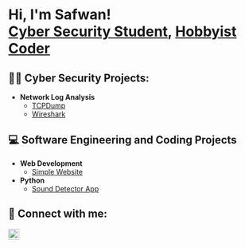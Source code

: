 <h1>Hi, I'm Safwan! <br/><a href="">Cyber Security Student</a>, <a href="">Hobbyist Coder</a></h1>

<h2>👨‍💻 Cyber Security Projects:</h2>

- <b>Network Log Analysis </b>
  - [TCPDump](https://github.com/Digitalsaf/)
  - [Wireshark](https://github.com/Digitalsaf/)


<h2>💻 Software Engineering and Coding Projects</h2>

- <b>Web Development</b>
  - [Simple Website](https://github.com/Digitalsaf/)
- <b>Python</b>
  - [Sound Detector App](https://github.com/Digitalsaf/)


<h2> 🤳 Connect with me:</h2>

[<img align="left" alt="SafwanOkomi | LinkedIn" width="22px" src="https://cdn.jsdelivr.net/npm/simple-icons@v3/icons/linkedin.svg" />][linkedin]

[linkedin]: https://linkedin.com/in/safwanokomi

<!--
**joshmadakor1/joshmadakor1** is a ✨ _special_ ✨ repository because its `README.md` (this file) appears on your GitHub profile.

Here are some ideas to get you started:

- 🔭 I’m currently working on ...
- 🌱 I’m currently learning ...
- 👯 I’m looking to collaborate on ...
- 🤔 I’m looking for help with ...
- 💬 Ask me about ...
- 📫 How to reach me: ...
- 😄 Pronouns: ...
- ⚡ Fun fact: ...
-->
